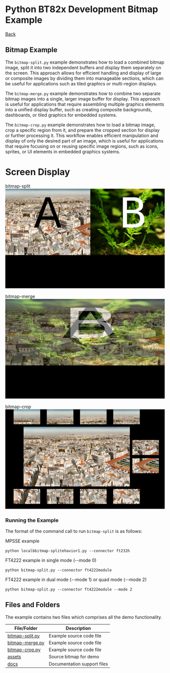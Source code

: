 # Python BT82x Development Bitmap Example

[Back](../README.md)

## Bitmap Example

The `bitmap-split.py` example demonstrates how to load a combined bitmap image, split it into two independent buffers and display them separately on the screen. This approach allows for efficient handling and display of large or composite images by dividing them into manageable sections, which can be useful for applications such as tiled graphics or multi-region displays.

The `bitmap-merge.py` example demonstrates how to combine two separate bitmap images into a single, larger image buffer for display. This approach is useful for applications that require assembling multiple graphics elements into a unified display buffer, such as creating composite backgrounds, dashboards, or tiled graphics for embedded systems.

The `bitmap-crop.py` example demonstrates how to load a bitmap image, crop a specific region from it, and prepare the cropped section for display or further processing it. This workflow enables efficient manipulation and display of only the desired part of an image, which is useful for applications that require focusing on or reusing specific image regions, such as icons, sprites, or UI elements in embedded graphics systems.

# Screen Display
bitmap-split
![bitmap-split](docs/bitmap-split.jpg)

bitmap-merge
![bitmap-merge](docs/bitmap-merge.jpg)

bitmap-crop
![bitmap-crop](docs/bitmap-crop.jpg)

### Running the Example

The format of the command call to run `bitmap-split` is as follows:

MPSSE example
```
python localbbitmap-splitehavior1.py --connector ft232h
```
FT4222 example in single mode (--mode 0)
```
python bitmap-split.py --connector ft4222module

```
FT4222 example in dual mode (--mode 1) or quad mode (--mode 2)
```
python bitmap-split.py --connector ft4222module --mode 2

```

## Files and Folders

The example contains two files which comprises all the demo functionality.

| File/Folder | Description |
| --- | --- |
| [bitmap-split.py](bitmap-split.py) | Example source code file |
| [bitmap-merge.py](bitmap-merge.py) | Example source code file |
| [bitmap-crop.py](bitmap-crop.py) | Example source code file |
| [assets](assets) | Source bitmap for demo |
| [docs](docs) | Documentation support files |
